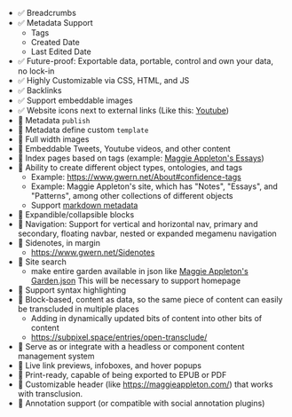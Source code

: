 - ✅ Breadcrumbs
- ✅ Metadata Support
    - Tags
    - Created Date
    - Last Edited Date
- ✅ Future-proof: Exportable data, portable, control and own your data, no lock-in
- ✅ Highly Customizable via CSS, HTML, and JS
- ✅ Backlinks
- ✅ Support embeddable images
- ✅ Website icons next to external links (Like this: [Youtube](https://youtube.com))
- 🔲 Metadata `publish`
- 🔲 Metadata define custom `template`
- 🔲 Full width images
- 🔲 Embeddable Tweets, Youtube videos, and other content
- 🔲 Index pages based on tags (example: [Maggie Appleton's Essays](https://maggieappleton.com/essays))
- 🔲 Ability to create different object types, ontologies, and tags
    - Example: https://www.gwern.net/About#confidence-tags
    - Example: Maggie Appleton's site, which has "Notes", "Essays", and "Patterns", among other collections of different objects
    - Support [markdown metadata](https://help.obsidian.md/Editing+and+formatting/Properties) 
- 🔲 Expandible/collapsible blocks
- 🔲 Navigation: Support for vertical and horizontal nav, primary and secondary, floating navbar, nested or expanded megamenu navigation
- 🔲 Sidenotes, in margin
    - https://www.gwern.net/Sidenotes
- 🔲 Site search
    - make entire garden available in json like [Maggie Appleton's Garden.json](https://maggieappleton.com/_next/data/yUhDOUNEYA1W3PsJNBhvU/garden.json) This will be necessary to support homepage
- 🔲 Support syntax highlighting
- 🔲 Block-based, content as data, so the same piece of content can easily be transcluded in multiple places
    - Adding in dynamically updated bits of content into other bits of content
    - https://subpixel.space/entries/open-transclude/
- 🔲 Serve as or integrate with a headless or component content management system
- 🔲 Live link previews, infoboxes, and hover popups
- 🔲 Print-ready, capable of being exported to EPUB or PDF
- 🔲 Customizable header (like https://maggieappleton.com/) that works with transclusion.
- 🔲 Annotation support (or compatible with social annotation plugins)
